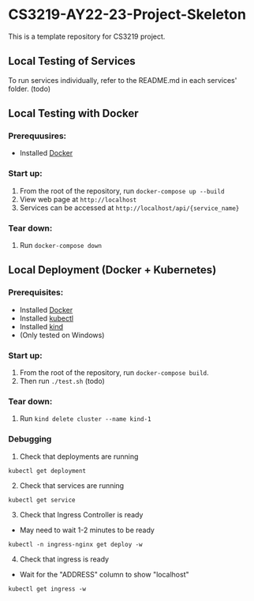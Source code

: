 # CS3219-AY22-23-Project-Skeleton

This is a template repository for CS3219 project.

## Local Testing of Services

To run services individually, refer to the README.md in each services' folder. (todo)

## Local Testing with Docker

### Prerequusires:

- Installed [Docker](https://docs.docker.com/get-docker/)

### Start up:

1. From the root of the repository, run `docker-compose up --build`
2. View web page at `http://localhost`
3. Services can be accessed at `http://localhost/api/{service_name}`

### Tear down:

1. Run `docker-compose down`

## Local Deployment (Docker + Kubernetes)

### Prerequisites:

- Installed [Docker](https://docs.docker.com/get-docker/)
- Installed [kubectl](https://kubernetes.io/docs/tasks/tools/install-kubectl-windows/)
- Installed [kind](https://kind.sigs.k8s.io/docs/user/quick-start/)
- (Only tested on Windows)

### Start up:

1. From the root of the repository, run `docker-compose build`.
2. Then run `./test.sh` (todo)

### Tear down:

1. Run `kind delete cluster --name kind-1`

### Debugging

1. Check that deployments are running

```
kubectl get deployment
```

2. Check that services are running

```
kubectl get service
```

3. Check that Ingress Controller is ready

- May need to wait 1-2 minutes to be ready

```
kubectl -n ingress-nginx get deploy -w
```

4. Check that ingress is ready

- Wait for the "ADDRESS" column to show "localhost"

```
kubectl get ingress -w
```
